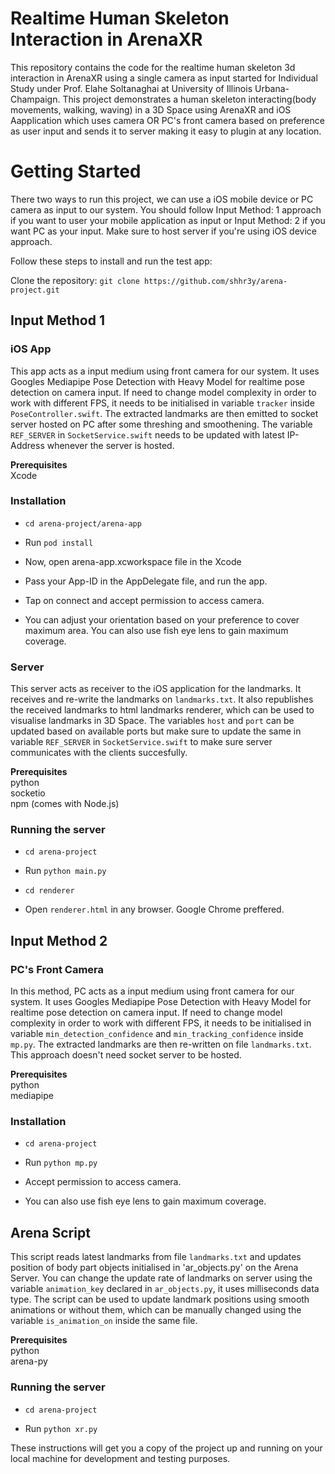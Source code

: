 # Realtime Human Skeleton Interaction in ArenaXR

This repository contains the code for the realtime human skeleton 3d interaction in ArenaXR using a single camera as input started for Individual Study under Prof. Elahe Soltanaghai at University of Illinois Urbana-Champaign. This project demonstrates a human skeleton interacting(body movements, walking, waving) in a 3D Space using ArenaXR and iOS Aapplication which uses camera OR PC's front camera based on preference as user input and sends it to server making it easy to plugin at any location. 

# Getting Started
There two ways to run this project, we can use a iOS mobile device or PC camera as input to our system. You should follow Input Method: 1 approach if you want to user your mobile application as input or Input Method: 2 if you want PC as your input. Make sure to host server if you're using iOS device approach. 

Follow these steps to install and run the test app:

Clone the repository:
`git clone https://github.com/shhr3y/arena-project.git`

## Input Method 1
### iOS App
This app acts as a input medium using front camera for our system. It uses Googles Mediapipe Pose Detection with Heavy Model for realtime pose detection on camera input. If need to change model complexity in order to work with different FPS, it needs to be initialised in variable `tracker` inside `PoseController.swift`. The extracted landmarks are then emitted to socket server hosted on PC after some threshing and smoothening. The variable `REF_SERVER` in `SocketService.swift` needs to be updated with latest IP-Address whenever the server is hosted.

**Prerequisites**  
Xcode

### Installation
* `cd arena-project/arena-app`

* Run `pod install`

* Now, open arena-app.xcworkspace file in the Xcode

* Pass your App-ID in the AppDelegate file, and run the app.

* Tap on connect and accept permission to access camera.

* You can adjust your orientation based on your preference to cover maximum area. You can also use fish eye lens to gain maximum coverage.

### Server
This server acts as receiver to the iOS application for the landmarks. It receives and re-write the landmarks on `landmarks.txt`. It also republishes the received landmarks to html landmarks renderer, which can be used to visualise landmarks in 3D Space. The variables `host` and `port` can be updated based on available ports but make sure to update the same in variable `REF_SERVER` in `SocketService.swift` to make sure server communicates with the clients succesfully.

**Prerequisites**   
python  
socketio  
npm (comes with Node.js)

### Running the server

* `cd arena-project`

* Run `python main.py`

* `cd renderer`

* Open `renderer.html` in any browser. Google Chrome preffered.


## Input Method 2
###  PC's Front Camera
In this method, PC acts as a input medium using front camera for our system. It uses Googles Mediapipe Pose Detection with Heavy Model for realtime pose detection on camera input. If need to change model complexity in order to work with different FPS, it needs to be initialised  in variable `min_detection_confidence` and `min_tracking_confidence` inside `mp.py`. The extracted landmarks are then re-written on file `landmarks.txt`. This approach doesn't need socket server to be hosted.

**Prerequisites**  
python  
mediapipe

### Installation
* `cd arena-project`

* Run `python mp.py`

* Accept permission to access camera.

* You can also use fish eye lens to gain maximum coverage.
    
## Arena Script
This script reads latest landmarks from file `landmarks.txt` and updates position of body part objects initialised in 'ar_objects.py' on the Arena Server. You can change the update rate of landmarks on server using the variable `animation_key` declared in `ar_objects.py`, it uses milliseconds data type. The script can be used to update landmark positions using smooth animations or without them, which can be manually changed using the variable `is_animation_on` inside the same file.  

**Prerequisites**      
python   
arena-py

### Running the server

* `cd arena-project`

* Run `python xr.py`

These instructions will get you a copy of the project up and running on your local machine for development and testing purposes.
